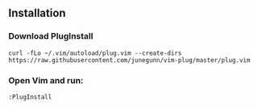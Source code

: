 ## Installation
### Download PlugInstall
```curl -fLo ~/.vim/autoload/plug.vim --create-dirs https://raw.githubusercontent.com/junegunn/vim-plug/master/plug.vim```

### Open Vim and run:
```:PlugInstall```

